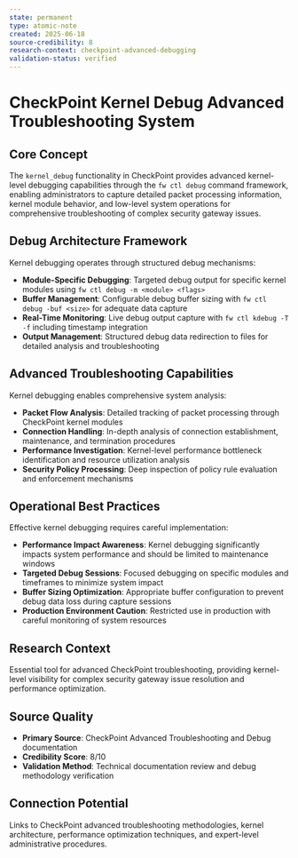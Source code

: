 ```yaml
---
state: permanent
type: atomic-note
created: 2025-06-18
source-credibility: 8
research-context: checkpoint-advanced-debugging
validation-status: verified
---
```


# CheckPoint Kernel Debug Advanced Troubleshooting System

## Core Concept
The `kernel_debug` functionality in CheckPoint provides advanced kernel-level debugging capabilities through the `fw ctl debug` command framework, enabling administrators to capture detailed packet processing information, kernel module behavior, and low-level system operations for comprehensive troubleshooting of complex security gateway issues.

## Debug Architecture Framework
Kernel debugging operates through structured debug mechanisms:
- **Module-Specific Debugging**: Targeted debug output for specific kernel modules using `fw ctl debug -m <module> <flags>`
- **Buffer Management**: Configurable debug buffer sizing with `fw ctl debug -buf <size>` for adequate data capture
- **Real-Time Monitoring**: Live debug output capture with `fw ctl kdebug -T -f` including timestamp integration
- **Output Management**: Structured debug data redirection to files for detailed analysis and troubleshooting

## Advanced Troubleshooting Capabilities
Kernel debugging enables comprehensive system analysis:
- **Packet Flow Analysis**: Detailed tracking of packet processing through CheckPoint kernel modules
- **Connection Handling**: In-depth analysis of connection establishment, maintenance, and termination procedures
- **Performance Investigation**: Kernel-level performance bottleneck identification and resource utilization analysis
- **Security Policy Processing**: Deep inspection of policy rule evaluation and enforcement mechanisms

## Operational Best Practices
Effective kernel debugging requires careful implementation:
- **Performance Impact Awareness**: Kernel debugging significantly impacts system performance and should be limited to maintenance windows
- **Targeted Debug Sessions**: Focused debugging on specific modules and timeframes to minimize system impact
- **Buffer Sizing Optimization**: Appropriate buffer configuration to prevent debug data loss during capture sessions
- **Production Environment Caution**: Restricted use in production with careful monitoring of system resources

## Research Context
Essential tool for advanced CheckPoint troubleshooting, providing kernel-level visibility for complex security gateway issue resolution and performance optimization.

## Source Quality
- **Primary Source**: CheckPoint Advanced Troubleshooting and Debug documentation
- **Credibility Score**: 8/10
- **Validation Method**: Technical documentation review and debug methodology verification

## Connection Potential
Links to CheckPoint advanced troubleshooting methodologies, kernel architecture, performance optimization techniques, and expert-level administrative procedures.